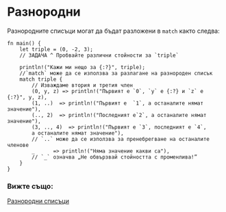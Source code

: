 # Разнородни

Разнородните списъци могат да бъдат разложени в  `match` както следва:

```rust,editable
fn main() {
    let triple = (0, -2, 3);
    // ЗАДАЧА ^ Пробвайте различни стойности за `triple`

    println!("Кажи ми нещо за {:?}", triple);
    //`match` може да се използва за разлагане на разнороден списък
    match triple {
        // Изваждаме втория и третия член
        (0, y, z) => println!("Първият е `0`, `y` е {:?} и `z` е {:?}", y, z),
        (1, ..)  => println!("Първият е  `1`, а останалите нямат значение"),
        (.., 2)  => println!("Последният е`2`, а останалите нямат значение"),
        (3, .., 4)  => println!("Първият е `3`, последният е `4`,
        а останалите нямат значение"),
        // `..` може да се използва за пренебрегване на останалите членове
        _      => println!("Няма значение какви са"),
        // `_` означва „Не обвързвай стойността с променлива!”
    }
}
```

### Вижте също:

[Разнородни списъци](../../../primitives/tuples.md)

